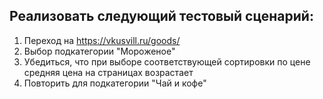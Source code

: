 ## Реализовать следующий тестовый сценарий:
1. Переход на https://vkusvill.ru/goods/
2. Выбор подкатегории "Мороженое"
3. Убедиться, что при выборе соответствующей сортировки по цене средняя цена на страницах возрастает 
4. Повторить для подкатегории "Чай и кофе"
